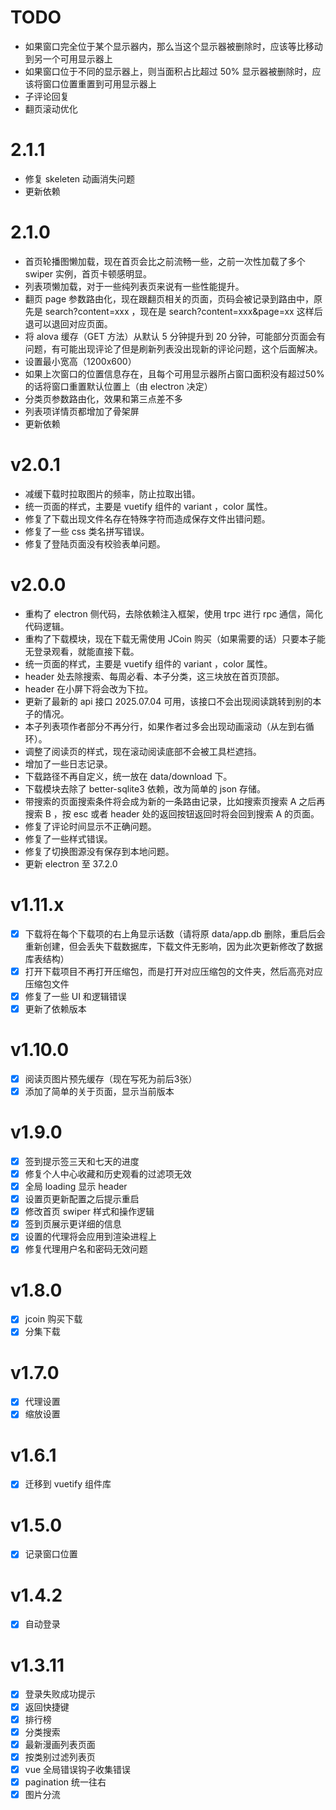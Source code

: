 # TODO

- 如果窗口完全位于某个显示器内，那么当这个显示器被删除时，应该等比移动到另一个可用显示器上
- 如果窗口位于不同的显示器上，则当面积占比超过 50% 显示器被删除时，应该将窗口位置重置到可用显示器上
- 子评论回复
- 翻页滚动优化

# 2.1.1

- 修复 skeleten 动画消失问题
- 更新依赖

# 2.1.0

- 首页轮播图懒加载，现在首页会比之前流畅一些，之前一次性加载了多个 swiper 实例，首页卡顿感明显。
- 列表项懒加载，对于一些纯列表页来说有一些性能提升。
- 翻页 page 参数路由化，现在跟翻页相关的页面，页码会被记录到路由中，原先是 search?content=xxx ，现在是 search?content=xxx&page=xx 这样后退可以退回对应页面。
- 将 alova 缓存（GET 方法）从默认 5 分钟提升到 20 分钟，可能部分页面会有问题，有可能出现评论了但是刷新列表没出现新的评论问题，这个后面解决。
- 设置最小宽高（1200x600）
- 如果上次窗口的位置信息存在，且每个可用显示器所占窗口面积没有超过50%的话将窗口重置默认位置上（由 electron 决定）
- 分类页参数路由化，效果和第三点差不多
- 列表项详情页都增加了骨架屏
- 更新依赖

# v2.0.1

- 减缓下载时拉取图片的频率，防止拉取出错。
- 统一页面的样式，主要是 vuetify 组件的 variant ，color 属性。
- 修复了下载出现文件名存在特殊字符而造成保存文件出错问题。
- 修复了一些 css 类名拼写错误。
- 修复了登陆页面没有校验表单问题。

# v2.0.0

- 重构了 electron 侧代码，去除依赖注入框架，使用 trpc 进行 rpc 通信，简化代码逻辑。
- 重构了下载模块，现在下载无需使用 JCoin 购买（如果需要的话）只要本子能无登录观看，就能直接下载。
- 统一页面的样式，主要是 vuetify 组件的 variant ，color 属性。
- header 处去除搜索、每周必看、本子分类，这三块放在首页顶部。
- header 在小屏下将会改为下拉。
- 更新了最新的 api 接口 2025.07.04 可用，该接口不会出现阅读跳转到别的本子的情况。
- 本子列表项作者部分不再分行，如果作者过多会出现动画滚动（从左到右循环）。
- 调整了阅读页的样式，现在滚动阅读底部不会被工具栏遮挡。
- 增加了一些日志记录。
- 下载路径不再自定义，统一放在 data/download 下。
- 下载模块去除了 better-sqlite3 依赖，改为简单的 json 存储。
- 带搜索的页面搜索条件将会成为新的一条路由记录，比如搜索页搜索 A 之后再搜索 B ，按 esc 或者 header 处的返回按钮返回时将会回到搜索 A 的页面。
- 修复了评论时间显示不正确问题。
- 修复了一些样式错误。
- 修复了切换图源没有保存到本地问题。
- 更新 electron 至 37.2.0

# v1.11.x

- [x] 下载将在每个下载项的右上角显示话数（请将原 data/app.db 删除，重启后会重新创建，但会丢失下载数据库，下载文件无影响，因为此次更新修改了数据库表结构）
- [x] 打开下载项目不再打开压缩包，而是打开对应压缩包的文件夹，然后高亮对应压缩包文件
- [x] 修复了一些 UI 和逻辑错误
- [x] 更新了依赖版本

# v1.10.0

- [x] 阅读页图片预先缓存（现在写死为前后3张）
- [x] 添加了简单的关于页面，显示当前版本

# v1.9.0

- [x] 签到提示签三天和七天的进度
- [x] 修复个人中心收藏和历史观看的过滤项无效
- [x] 全局 loading 显示 header
- [x] 设置页更新配置之后提示重启
- [x] 修改首页 swiper 样式和操作逻辑
- [x] 签到页展示更详细的信息
- [x] 设置的代理将会应用到渲染进程上
- [x] 修复代理用户名和密码无效问题

# v1.8.0

- [x] jcoin 购买下载
- [x] 分集下载

# v1.7.0

- [x] 代理设置
- [x] 缩放设置

# v1.6.1

- [x] 迁移到 vuetify 组件库

# v1.5.0

- [x] 记录窗口位置

# v1.4.2

- [x] 自动登录

# v1.3.11

- [x] 登录失败成功提示
- [x] 返回快捷键
- [x] 排行榜
- [x] 分类搜索
- [x] 最新漫画列表页面
- [x] 按类别过滤列表页
- [x] vue 全局错误钩子收集错误
- [x] pagination 统一往右
- [x] 图片分流